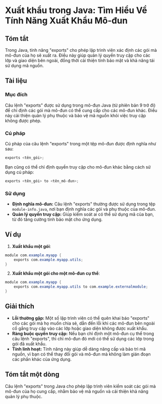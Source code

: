 <!--
Meta Description: # Xuất khẩu trong Java: Tìm Hiểu Về Tính Năng Xuất Khẩu Mô-đun ## Tóm tắt Trong Java, tính năng "exports" cho phép lập trình viên xác định các gói mà ...
Meta Keywords: đun, exports, các, java, gói
-->

# Xuất khẩu trong Java: Tìm Hiểu Về Tính Năng Xuất Khẩu Mô-đun

## Tóm tắt
Trong Java, tính năng "exports" cho phép lập trình viên xác định các gói mà mô-đun của họ sẽ xuất ra. Điều này giúp quản lý quyền truy cập cho các lớp và giao diện bên ngoài, đồng thời cải thiện tính bảo mật và khả năng tái sử dụng mã nguồn.

## Tài liệu
### Mục đích
Câu lệnh "exports" được sử dụng trong mô-đun Java (từ phiên bản 9 trở đi) để chỉ định các gói mà mô-đun có thể cung cấp cho các mô-đun khác. Điều này cải thiện quản lý phụ thuộc và bảo vệ mã nguồn khỏi việc truy cập không được phép.

### Cú pháp
Cú pháp của câu lệnh "exports" trong một tệp mô-đun được định nghĩa như sau:
```java
exports <tên_gói>;
```
Bạn cũng có thể chỉ định quyền truy cập cho mô-đun khác bằng cách sử dụng cú pháp:
```java
exports <tên_gói> to <tên_mô-đun>;
```

### Sử dụng
- **Định nghĩa mô-đun:** Câu lệnh "exports" thường được sử dụng trong tệp `module-info.java`, nơi bạn định nghĩa các gói và phụ thuộc của mô-đun.
- **Quản lý quyền truy cập:** Giúp kiểm soát ai có thể sử dụng mã của bạn, từ đó tăng cường tính bảo mật cho ứng dụng.

## Ví dụ
1. **Xuất khẩu một gói**:
```java
module com.example.myapp {
    exports com.example.myapp.utils;
}
```
2. **Xuất khẩu một gói cho một mô-đun cụ thể**:
```java
module com.example.myapp {
    exports com.example.myapp.utils to com.example.externalmodule;
}
```

## Giải thích
- **Lỗi thường gặp:** Một số lập trình viên có thể quên khai báo "exports" cho các gói mà họ muốn chia sẻ, dẫn đến lỗi khi các mô-đun bên ngoài cố gắng truy cập vào các lớp hoặc giao diện không được xuất khẩu.
- **Ràng buộc quyền truy cập:** Nếu bạn chỉ định một mô-đun cụ thể trong câu lệnh "exports", thì chỉ mô-đun đó mới có thể sử dụng các lớp trong gói đã xuất khẩu.
- **Tính linh hoạt:** Tính năng này giúp dễ dàng nâng cấp và bảo trì mã nguồn, vì bạn có thể thay đổi gói và mô-đun mà không làm gián đoạn các phần khác của ứng dụng.

## Tóm tắt một dòng
Câu lệnh "exports" trong Java cho phép lập trình viên kiểm soát các gói mà mô-đun của họ cung cấp, nhằm bảo vệ mã nguồn và cải thiện khả năng quản lý phụ thuộc.